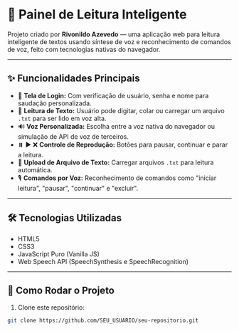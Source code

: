 # 📖 Painel de Leitura Inteligente

Projeto criado por **Rivonildo Azevedo** — uma aplicação web para leitura inteligente de textos usando síntese de voz e reconhecimento de comandos de voz, feito com tecnologias nativas do navegador.

---

## ✨ Funcionalidades Principais

- 🔐 **Tela de Login:** Com verificação de usuário, senha e nome para saudação personalizada.
- 🎤 **Leitura de Texto:** Usuário pode digitar, colar ou carregar um arquivo `.txt` para ser lido em voz alta.
- 🔊 **Voz Personalizada:** Escolha entre a voz nativa do navegador ou simulação de API de voz de terceiros.
- ⏸️ ▶️ ❌ **Controle de Reprodução:** Botões para pausar, continuar e parar a leitura.
- 📂 **Upload de Arquivo de Texto:** Carregar arquivos `.txt` para leitura automática.
- 🎙️ **Comandos por Voz:** Reconhecimento de comandos como "iniciar leitura", "pausar", "continuar" e "excluir".

---

## 🛠️ Tecnologias Utilizadas

- HTML5
- CSS3
- JavaScript Puro (Vanilla JS)
- Web Speech API (SpeechSynthesis e SpeechRecognition)

---

## 🚀 Como Rodar o Projeto

1. Clone este repositório:

```bash
git clone https://github.com/SEU_USUARIO/seu-repositorio.git
